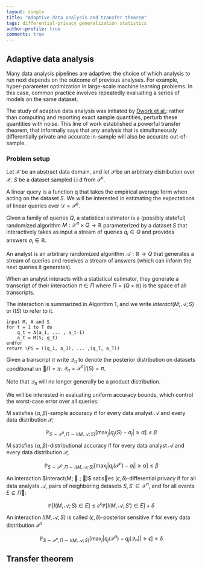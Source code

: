 ```yaml
---
layout: single
title: "Adaptive data analysis and transfer theorem"
tags: differential-privacy generalization statistics
author-profile: true
comments: true
---
```


## Adaptive data analysis

Many data analysis pipelines are adaptive: the choice of which analysis to run next depends on the outcome of previous analyses. For example, hyper-parameter optimization in large-scale machine learning problems. In this case, common practice involves repeatedly evaluating a series of models on the same dataset.

The study of adaptive data analysis was initiated by [Dwork et al.](https://arxiv.org/abs/1411.2664): rather than computing and reporting exact sample quantities, perturb these quantities with noise. This line of work established a powerful transfer theorem, that informally says that any analysis that is simultaneously differentially private and accurate in-sample will also be accurate out-of-sample.

### Problem setup

Let $\mathcal{X}$ be an abstract data domain, and let $\mathcal{P}$ be an arbitrary distribution over $\mathcal{X}$. $S$ be a dataset sampled i.i.d from $\mathcal{P}^n$.

A linear query is a function q that takes the empirical average form when acting on the dataset $S$. We will be interested in estimating the expectations of linear queries over $\mathcal{D} = \mathcal{P}^n$.

Given a family of queries $Q$, a statistical estimator is a (possibly stateful) randomized algorithm $M: \mathcal{X}^n \times Q \rightarrow \mathbb{R}$ parameterized by a dataset $S$ that interactively takes as input a stream of queries $q_i \in Q$ and provides answers $a_i \in \mathbb{R}$.

An analyst is an arbitrary randomized algorithm $\mathcal{A}: \mathbb{R} \rightarrow Q$ that generates a stream of queries and receives a stream of answers (which can inform the next queries it generates).

When an analyst interacts with a statistical estimator, they generate a transcript of their interaction $\pi \in \Pi$ where $\Pi = (Q \times \mathbb{R})$ is the space of all transcripts.

The interaction is summarized in Algorithm 1, and we write $Interact(M; \mathcal{A} ; S)$ or $I(S)$ to refer to it.

```
input M, A and S
for t = 1 to T do
    q_t = A(a_1, ... , a_t-1)
    a_t = M(S; q_t)
endfor
return \Pi = ((q_1, a_1), ... ,(q_T, a_T))
```

Given a transcript $\pi$ write $\mathcal{Q}_ \pi$ to denote the posterior distribution on datasets conditional on $\Pi = \pi$: $\mathcal{Q} _\pi = \mathcal{P} ^n |I(S) =  \pi$.

Note that $\mathcal{Q} _\pi$ will no longer generally be a product distribution.

We will be interested in evaluating uniform accuracy bounds, which control the worst-case error over all queries:

M satisfies $(\alpha, \beta)$-sample accuracy if for every data analyst $\mathcal{A}$ and every data distribution $\mathcal{P}$,

$$
\mathbb{P} _{S\sim \mathcal{P}^n, \Pi \sim I(M,\mathcal{A};S)} [\max_j |q_j(S) - a_j| \geq \alpha] \leq \beta
$$

M satisfies $(\alpha, \beta)$-distributional accuracy if for every data analyst $\mathcal{A}$ and every data distribution $\mathcal{P}$,

$$
\mathbb{P} _{S\sim \mathcal{P}^n, \Pi \sim I(M,\mathcal{A};S)} [\max_j |q_j(\mathcal{P}^n) - a_j| \geq \alpha] \leq \beta
$$

An interaction $Interact(M;  ; )$ satises $(\epsilon, \delta)$-differential privacy if for all data analysts $\mathcal{A}$, pairs of neighboring datasets $S, S' \in \mathcal{X}^n$, and for all events $E \subseteq \Pi$:

$$
\mathbb{P}[I(M,\mathcal{A};S) \in E] \leq e^\epsilon \mathbb{P}[I(M,\mathcal{A};S') \in E] + \delta
$$

An interaction $I(M,\mathcal{A};S)$ is called $(\epsilon, \delta)$-posterior sensitive if for every data distribution $\mathcal{P}^n$

$$
\mathbb{P} _{S\sim \mathcal{P}^n, \Pi \sim I(M,\mathcal{A};S)} [\max_j |q_j(\mathcal{P}^n) - q_j(\mathcal{Q} _\pi)| \geq \epsilon] \leq \delta
$$

## Transfer theorem
